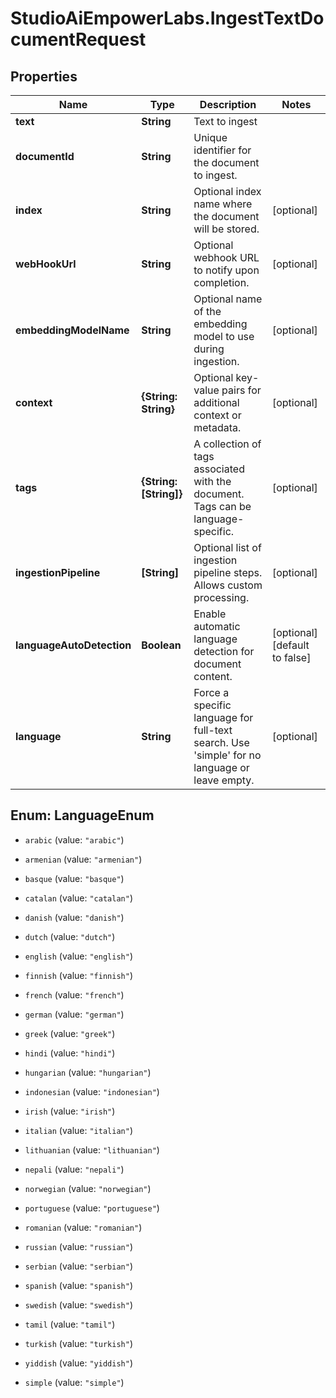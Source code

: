 # StudioAiEmpowerLabs.IngestTextDocumentRequest

## Properties

Name | Type | Description | Notes
------------ | ------------- | ------------- | -------------
**text** | **String** | Text to ingest | 
**documentId** | **String** | Unique identifier for the document to ingest. | 
**index** | **String** | Optional index name where the document will be stored. | [optional] 
**webHookUrl** | **String** | Optional webhook URL to notify upon completion. | [optional] 
**embeddingModelName** | **String** | Optional name of the embedding model to use during ingestion. | [optional] 
**context** | **{String: String}** | Optional key-value pairs for additional context or metadata. | [optional] 
**tags** | **{String: [String]}** | A collection of tags associated with the document. Tags can be language-specific. | [optional] 
**ingestionPipeline** | **[String]** | Optional list of ingestion pipeline steps. Allows custom processing. | [optional] 
**languageAutoDetection** | **Boolean** | Enable automatic language detection for document content. | [optional] [default to false]
**language** | **String** | Force a specific language for full-text search. Use &#39;simple&#39; for no language or leave empty. | [optional] 



## Enum: LanguageEnum


* `arabic` (value: `"arabic"`)

* `armenian` (value: `"armenian"`)

* `basque` (value: `"basque"`)

* `catalan` (value: `"catalan"`)

* `danish` (value: `"danish"`)

* `dutch` (value: `"dutch"`)

* `english` (value: `"english"`)

* `finnish` (value: `"finnish"`)

* `french` (value: `"french"`)

* `german` (value: `"german"`)

* `greek` (value: `"greek"`)

* `hindi` (value: `"hindi"`)

* `hungarian` (value: `"hungarian"`)

* `indonesian` (value: `"indonesian"`)

* `irish` (value: `"irish"`)

* `italian` (value: `"italian"`)

* `lithuanian` (value: `"lithuanian"`)

* `nepali` (value: `"nepali"`)

* `norwegian` (value: `"norwegian"`)

* `portuguese` (value: `"portuguese"`)

* `romanian` (value: `"romanian"`)

* `russian` (value: `"russian"`)

* `serbian` (value: `"serbian"`)

* `spanish` (value: `"spanish"`)

* `swedish` (value: `"swedish"`)

* `tamil` (value: `"tamil"`)

* `turkish` (value: `"turkish"`)

* `yiddish` (value: `"yiddish"`)

* `simple` (value: `"simple"`)




